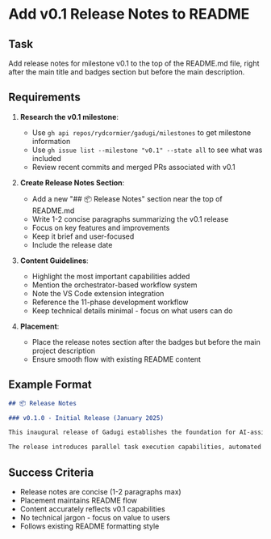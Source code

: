 # Add v0.1 Release Notes to README

## Task
Add release notes for milestone v0.1 to the top of the README.md file, right after the main title and badges section but before the main description.

## Requirements

1. **Research the v0.1 milestone**:
   - Use `gh api repos/rydcormier/gadugi/milestones` to get milestone information
   - Use `gh issue list --milestone "v0.1" --state all` to see what was included
   - Review recent commits and merged PRs associated with v0.1

2. **Create Release Notes Section**:
   - Add a new "## 📦 Release Notes" section near the top of README.md
   - Write 1-2 concise paragraphs summarizing the v0.1 release
   - Focus on key features and improvements
   - Keep it brief and user-focused
   - Include the release date

3. **Content Guidelines**:
   - Highlight the most important capabilities added
   - Mention the orchestrator-based workflow system
   - Note the VS Code extension integration
   - Reference the 11-phase development workflow
   - Keep technical details minimal - focus on what users can do

4. **Placement**:
   - Place the release notes section after the badges but before the main project description
   - Ensure smooth flow with existing README content

## Example Format

```markdown
## 📦 Release Notes

### v0.1.0 - Initial Release (January 2025)

This inaugural release of Gadugi establishes the foundation for AI-assisted software development with a focus on systematic, quality-driven workflows. Key highlights include the orchestrator-based task management system, comprehensive VS Code integration, and the implementation of an 11-phase development workflow that ensures consistent, professional development practices from issue creation through code review.

The release introduces parallel task execution capabilities, automated git worktree management for isolated development environments, and seamless GitHub integration for issue tracking and pull request workflows. With built-in support for UV Python projects, pre-commit hooks, and automated testing gates, v0.1 provides a robust framework for maintaining code quality while accelerating development velocity.
```

## Success Criteria
- Release notes are concise (1-2 paragraphs max)
- Placement maintains README flow
- Content accurately reflects v0.1 capabilities
- No technical jargon - focus on value to users
- Follows existing README formatting style
